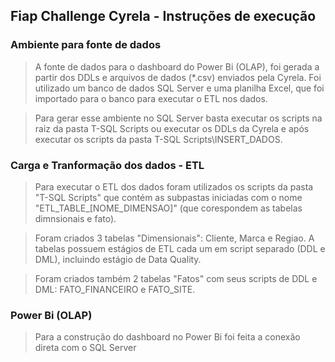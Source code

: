 ## **Fiap Challenge Cyrela** - Instruções de execução

### Ambiente para fonte de dados

> A fonte de dados para o dashboard do Power Bi (OLAP), foi gerada a partir dos DDLs e arquivos de dados (*.csv) enviados pela Cyrela. 
Foi utilizado um banco de dados SQL Server e uma planilha Excel, que foi importado para o banco para executar o ETL nos dados.

> Para gerar esse ambiente no SQL Server basta executar os scripts na raiz da pasta T-SQL Scripts ou executar os DDLs da Cyrela e após executar os scripts
da pasta T-SQL Scripts\INSERT_DADOS\.

### Carga e Tranformação dos dados - ETL

> Para executar o ETL dos dados foram utilizados os scripts da pasta "T-SQL Scripts" que contém as subpastas iniciadas com o nome "ETL_TABLE_[NOME_DIMENSAO]" (que corespondem as tabelas dimnsionais e fato).

> Foram criados 3 tabelas "Dimensionais": Cliente, Marca e Regiao. 
> A tabelas possuem estágios de ETL cada um em script separado (DDL e DML), incluindo estágio de Data Quality.

> Foram criados também 2 tabelas "Fatos" com seus scripts de DDL e DML: FATO_FINANCEIRO e FATO_SITE.

### Power Bi (OLAP)

> Para a construção do dashboard no Power Bi foi feita a conexão direta com o SQL Server
